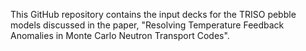This GitHub repository contains the input decks for the TRISO pebble models discussed in the paper, "Resolving Temperature Feedback Anomalies in Monte Carlo Neutron Transport Codes".
